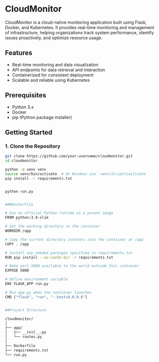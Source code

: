 # CloudMonitor

CloudMonitor is a cloud-native monitoring application built using Flask, Docker, and Kubernetes. It provides real-time monitoring and management of infrastructure, helping organizations track system performance, identify issues proactively, and optimize resource usage.

## Features
- Real-time monitoring and data visualization
- API endpoints for data retrieval and interaction
- Containerized for consistent deployment
- Scalable and reliable using Kubernetes

## Prerequisites
- Python 3.x
- Docker
- pip (Python package installer)

## Getting Started

### 1. Clone the Repository
```bash
git clone https://github.com/your-username/cloudmonitor.git
cd cloudmonitor

python -m venv venv
source venv/bin/activate  # On Windows use `venv\Scripts\activate`
pip install -r requirements.txt


python run.py


###DockerFile

# Use an official Python runtime as a parent image
FROM python:3.9-slim

# Set the working directory in the container
WORKDIR /app

# Copy the current directory contents into the container at /app
COPY . /app

# Install any needed packages specified in requirements.txt
RUN pip install --no-cache-dir -r requirements.txt

# Make port 5000 available to the world outside this container
EXPOSE 5000

# Define environment variable
ENV FLASK_APP run.py

# Run app.py when the container launches
CMD ["flask", "run", "--host=0.0.0.0"]


##Project Structure

cloudmonitor/
│
├── app/
│   ├── __init__.py
│   └── routes.py
│
├── Dockerfile
├── requirements.txt
└── run.py
